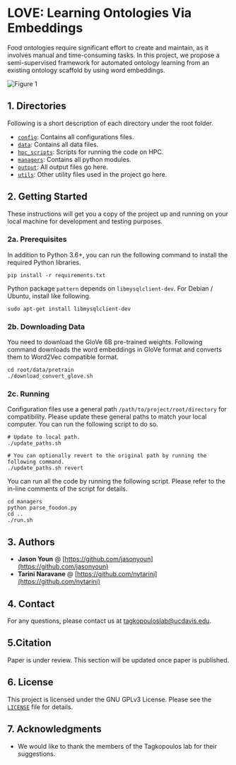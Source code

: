 # LOVE: Learning Ontologies Via Embeddings

Food ontologies require significant effort to create and maintain, as it involves manual and time-consuming tasks. In this project, we propose a semi-supervised framework for automated ontology learning from an existing ontology scaffold by using word embeddings.

![Figure 1](/../images/Figure%201.jpg?raw=true)

## 1. Directories

Following is a short description of each directory under the root folder.

* <code>[config](./config)</code>: Contains all configurations files.
* <code>[data](./data)</code>: Contains all data files.
* <code>[hpc_scripts](./hpc_scripts)</code>: Scripts for running the code on HPC.
* <code>[managers](./managers)</code>: Contains all python modules.
* <code>[output](./output)</code>: All output files go here.
* <code>[utils](./utils)</code>: Other utility files used in the project go here.

## 2. Getting Started

These instructions will get you a copy of the project up and running on your local machine for development and testing purposes.

### 2a. Prerequisites

In addition to Python 3.6+, you can run the following command to install the required Python libraries.

```
pip install -r requirements.txt
```

Python package ```pattern``` depends on ```libmysqlclient-dev```. For Debian / Ubuntu, install like following.

```
sudo apt-get install libmysqlclient-dev
```

### 2b. Downloading Data
You need to download the GloVe 6B pre-trained weights. Following command downloads the word embeddings in GloVe format and converts them to Word2Vec compatible format.
```
cd root/data/pretrain
./download_convert_glove.sh
```

### 2c. Running

Configuration files use a general path `/path/to/project/root/directory` for compatibility. Please update these general paths to match your local computer. You can run the following script to do so.

```
# Update to local path.
./update_paths.sh

# You can optionally revert to the original path by running the following command.
./update_paths.sh revert
```

You can run all the code by running the following script. Please refer to the in-line comments of the script for details.

```
cd managers
python parse_foodon.py
cd ..
./run.sh
```

## 3. Authors

* **Jason Youn** @ [https://github.com/jasonyoun](https://github.com/jasonyoun)
* **Tarini Naravane** @ [https://github.com/nytarini](https://github.com/nytarini)

## 4. Contact

For any questions, please contact us at tagkopouloslab@ucdavis.edu.

## 5.Citation

Paper is under review. This section will be updated once paper is published.

## 6. License

This project is licensed under the GNU GPLv3 License. Please see the <code>[LICENSE](./LICENSE)</code> file for details.

## 7. Acknowledgments

* We would like to thank the members of the Tagkopoulos lab for their suggestions.
